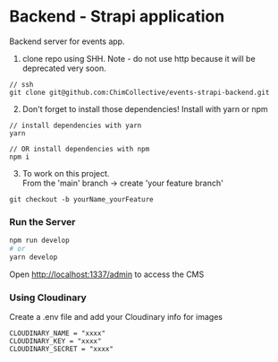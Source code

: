 # Backend - Strapi application

Backend server for events app.

1. clone repo using SHH. Note - do not use http because it will be deprecated very soon.

```
// ssh
git clone git@github.com:ChimCollective/events-strapi-backend.git

```

2. Don't forget to install those dependencies! Install with yarn or npm

```
// install dependencies with yarn
yarn

// OR install dependencies with npm
npm i

```

3. To work on this project. </br>
   From the 'main' branch -> create 'your feature branch'

```
git checkout -b yourName_yourFeature
```

### Run the Server

```bash
npm run develop
# or
yarn develop
```

Open [http://localhost:1337/admin](http://localhost:1337/admin) to access the CMS

### Using Cloudinary

Create a .env file and add your Cloudinary info for images

```
CLOUDINARY_NAME = "xxxx"
CLOUDINARY_KEY = "xxxx"
CLOUDINARY_SECRET = "xxxx"
```

